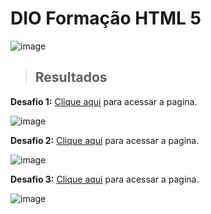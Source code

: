 # DIO Formação HTML 5

![image](https://user-images.githubusercontent.com/24790794/193872291-d41eaaba-e27e-41e0-9f03-3db303462543.png)

> ## Resultados

**Desafio 1:** [Clique aqui](https://thamyresarm.github.io/dio-formacao-html-web/Desafio-Projeto-1/index.html) para acessar a pagina.

![image](https://user-images.githubusercontent.com/24790794/193872767-1c40e70d-81e5-41ed-b952-d4f6853e27e9.png)

**Desafio 2:** [Clique aqui](https://thamyresarm.github.io/dio-formacao-html-web/Desafio-Projeto-2/index.html) para acessar a pagina.

![image](https://user-images.githubusercontent.com/24790794/193880520-e2f6845b-e914-4f83-81a7-2a5411d522e9.png)

**Desafio 3:** [Clique aqui](https://thamyresarm.github.io/dio-formacao-html-web/Desafio-Projeto-3/index.html) para acessar a pagina.

![image](https://user-images.githubusercontent.com/24790794/193872887-0214668c-c2fe-437c-8d63-def60c2cc332.png)
